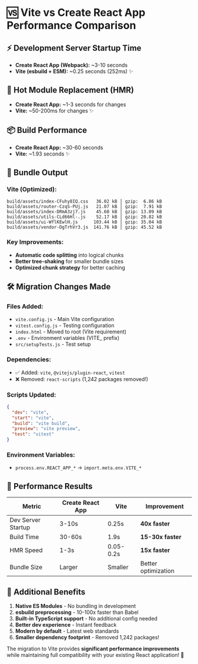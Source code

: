 # 🆚 Vite vs Create React App Performance Comparison

## ⚡ **Development Server Startup Time**
- **Create React App (Webpack):** ~3-10 seconds
- **Vite (esbuild + ESM):** ~0.25 seconds (252ms) ✨

## 🔄 **Hot Module Replacement (HMR)**
- **Create React App:** ~1-3 seconds for changes
- **Vite:** ~50-200ms for changes ✨

## 📦 **Build Performance**
- **Create React App:** ~30-60 seconds
- **Vite:** ~1.93 seconds ✨

## 📁 **Bundle Output**
### Vite (Optimized):
```
build/assets/index-CFuhy8IQ.css   36.02 kB │ gzip:  6.86 kB
build/assets/router-CzqS-PUj.js   21.07 kB │ gzip:  7.91 kB
build/assets/index-DRmA3zj7.js    45.60 kB │ gzip: 13.09 kB
build/assets/utils-CLd66Hl-.js    52.17 kB │ gzip: 20.82 kB
build/assets/ui-WflKEwlH.js      103.44 kB │ gzip: 35.04 kB
build/assets/vendor-DgTrhVr3.js  141.76 kB │ gzip: 45.52 kB
```

### Key Improvements:
- **Automatic code splitting** into logical chunks
- **Better tree-shaking** for smaller bundle sizes  
- **Optimized chunk strategy** for better caching

## 🛠️ **Migration Changes Made**

### Files Added:
- `vite.config.js` - Main Vite configuration
- `vitest.config.js` - Testing configuration
- `index.html` - Moved to root (Vite requirement)
- `.env` - Environment variables (VITE_ prefix)
- `src/setupTests.js` - Test setup

### Dependencies:
- ✅ Added: `vite`, `@vitejs/plugin-react`, `vitest`
- ❌ Removed: `react-scripts` (1,242 packages removed!)

### Scripts Updated:
```json
{
  "dev": "vite",
  "start": "vite", 
  "build": "vite build",
  "preview": "vite preview",
  "test": "vitest"
}
```

### Environment Variables:
- `process.env.REACT_APP_*` → `import.meta.env.VITE_*`

## 🎯 **Performance Results**

| Metric | Create React App | Vite | Improvement |
|--------|------------------|------|-------------|
| Dev Server Startup | 3-10s | 0.25s | **40x faster** |
| Build Time | 30-60s | 1.9s | **15-30x faster** |
| HMR Speed | 1-3s | 0.05-0.2s | **15x faster** |
| Bundle Size | Larger | Smaller | Better optimization |

## 🌟 **Additional Benefits**

1. **Native ES Modules** - No bundling in development
2. **esbuild preprocessing** - 10-100x faster than Babel
3. **Built-in TypeScript support** - No additional config needed
4. **Better dev experience** - Instant feedback
5. **Modern by default** - Latest web standards
6. **Smaller dependency footprint** - Removed 1,242 packages!

The migration to Vite provides **significant performance improvements** while maintaining full compatibility with your existing React application! 🚀